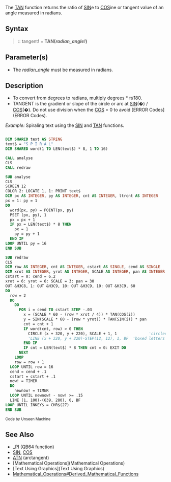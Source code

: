 The [TAN](TAN) function returns the ratio of [SIN](SIN)e to [COS](COS)ine or tangent value of an angle measured in radians.


## Syntax

> :: tangent! = **TAN(***radian_angle!***)**


## Parameter(s)

* The *radian_angle* must be measured in radians. 


## Description

* To convert from degrees to radians, multiply degrees * π/180.
* TANGENT is the gradient or slope of the circle or arc at [SIN](SIN)(�) / [COS](COS)(�). Do not use division when the [COS](COS) = 0 to avoid [ERROR Codes](ERROR Codes).


*Example:* Spiraling text using the [SIN](SIN) and [TAN](TAN) functions.

```vb

DIM SHARED text AS STRING
text$ = "S P I R A L"
DIM SHARED word(1 TO LEN(text$) * 8, 1 TO 16)

CALL analyse
CLS
CALL redraw

SUB analyse
CLS
SCREEN 12
COLOR 2: LOCATE 1, 1: PRINT text$
DIM px AS INTEGER, py AS INTEGER, cnt AS INTEGER, ltrcnt AS INTEGER
px = 1: py = 1
DO
  word(px, py) = POINT(px, py)
  PSET (px, py), 1
  px = px + 1
  IF px = LEN(text$) * 8 THEN
    px = 1
    py = py + 1
  END IF
LOOP UNTIL py = 16
END SUB

SUB redraw
CLS
DIM row AS INTEGER, cnt AS INTEGER, cstart AS SINGLE, cend AS SINGLE
DIM xrot AS INTEGER, yrot AS INTEGER, SCALE AS INTEGER, pan AS INTEGER
cstart = 0: cend = 6.2
xrot = 6: yrot = 6: SCALE = 3: pan = 30
OUT &H3C8, 1: OUT &H3C9, 10: OUT &H3C9, 10: OUT &H3C9, 60
DO
  row = 2
  DO
    DO
      FOR i = cend TO cstart STEP -.03
        x = (SCALE * 60 - (row * xrot / 4)) * TAN(COS(i))
        y = SIN(SCALE * 60 - (row * yrot)) * TAN(SIN(i)) * pan
        cnt = cnt + 1
        IF word(cnt, row) > 0 THEN 
          CIRCLE (x + 320, y + 220), SCALE + 1, 1              'circled letters
          'LINE (x + 320, y + 220)-STEP(12, 12), 1, BF  'boxed letters
        END IF
        IF cnt = LEN(text$) * 8 THEN cnt = 0: EXIT DO
      NEXT
    LOOP
    row = row + 1
  LOOP UNTIL row = 16
  cend = cend + .1
  cstart = cstart + .1
  now! = TIMER
  DO
    newnow! = TIMER
  LOOP UNTIL newnow! - now! >= .15
  LINE (1, 100)-(639, 280), 0, BF
LOOP UNTIL INKEY$ = CHR$(27)
END SUB 

```
<sub>Code by Unseen Machine</sub>


## See Also

* [_PI](_PI) (QB64 function)
* [SIN](SIN), [COS](COS)
* [ATN](ATN) (arctangent)
* [Mathematical Operations](Mathematical Operations)
* [Text Using Graphics](Text Using Graphics)
* [Mathematical_Operations#Derived_Mathematical_Functions](Mathematical_Operations#Derived_Mathematical_Functions)




